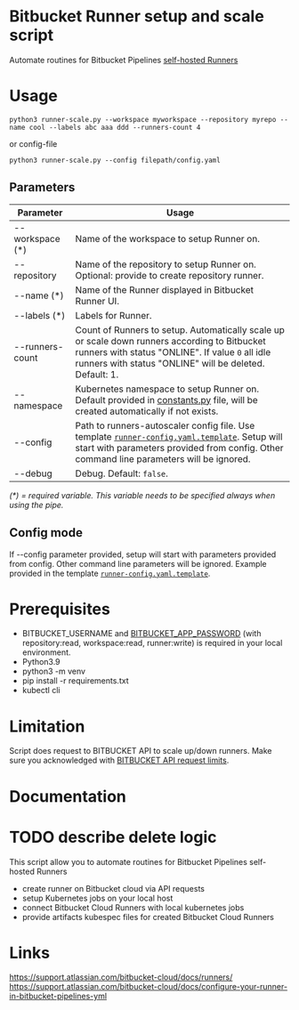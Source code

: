 # Bitbucket Runner setup and scale script

Automate routines for Bitbucket Pipelines [self-hosted Runners][runner]


Usage
========

```
python3 runner-scale.py --workspace myworkspace --repository myrepo --name cool --labels abc aaa ddd --runners-count 4
```

or config-file

```
python3 runner-scale.py --config filepath/config.yaml
```


## Parameters

| Parameter             | Usage                                             |
| --------------------- | --------------------------------------------------|
| --workspace (*)       |  Name of the workspace to setup Runner on.        |
| --repository          |  Name of the repository to setup Runner on. Optional: provide to create repository runner. |
| --name (*)            |  Name of the Runner displayed in Bitbucket Runner UI. |
| --labels (*)          |  Labels for Runner. |
| --runners-count       |  Count of Runners to setup. Automatically scale up or scale down runners according to Bitbucket runners with status "ONLINE". If value `0` all idle runners with status "ONLINE" will be deleted. Default: 1. |
| --namespace           |  Kubernetes namespace to setup Runner on. Default provided in [constants.py](./constants.py) file, will be created automatically if not exists. |
| --config              |  Path to runners-autoscaler config file. Use template [`runner-config.yaml.template`](./runner-config.yaml.template). Setup will start with parameters provided from config. Other command line parameters will be ignored. |
| --debug               |  Debug. Default: `false`. |
_(*) = required variable. This variable needs to be specified always when using the pipe._



## Config mode
If --config parameter provided, setup will start with parameters provided from config. Other command line parameters will be ignored. 
Example provided in the template [`runner-config.yaml.template`](./runner-config.yaml.template).


Prerequisites
============
- BITBUCKET_USERNAME and [BITBUCKET_APP_PASSWORD][BITBUCKET_APP_PASSWORD] (with repository:read, workspace:read, runner:write) is required in your local environment.
- Python3.9
- python3 -m venv <MYVENV>
- pip install -r requirements.txt
- kubectl cli


Limitation
============
Script does request to BITBUCKET API to scale up/down runners.
Make sure you acknowledged with [BITBUCKET API request limits][BITBUCKET API request limits].



Documentation
=============

# TODO describe delete logic

This script allow you to automate routines for Bitbucket Pipelines self-hosted Runners
- create runner on Bitbucket cloud via API requests
- setup Kubernetes jobs on your local host
- connect Bitbucket Cloud Runners with local kubernetes jobs
- provide artifacts kubespec files for created Bitbucket Cloud Runners


Links
========
https://support.atlassian.com/bitbucket-cloud/docs/runners/
https://support.atlassian.com/bitbucket-cloud/docs/configure-your-runner-in-bitbucket-pipelines-yml

[runner]: https://support.atlassian.com/bitbucket-cloud/docs/runners/
[runner-config]: https://support.atlassian.com/bitbucket-cloud/docs/configure-your-runner-in-bitbucket-pipelines-yml
[BITBUCKET_APP_PASSWORD]: https://support.atlassian.com/bitbucket-cloud/docs/app-passwords
[BITBUCKET API request limits]: https://support.atlassian.com/bitbucket-cloud/docs/api-request-limits/
